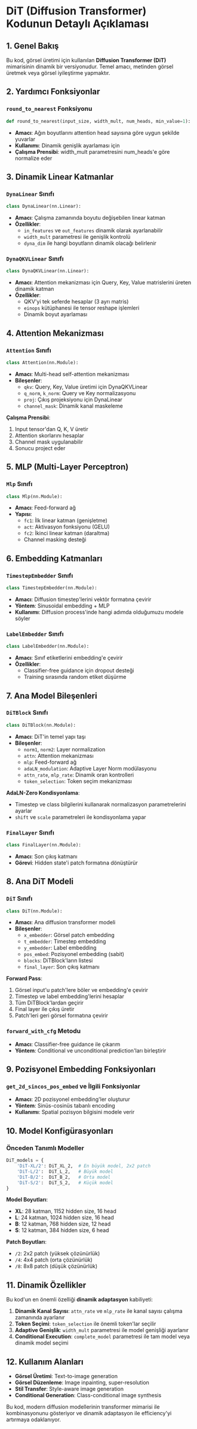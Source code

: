 # DiT (Diffusion Transformer) Kodunun Detaylı Açıklaması

## 1. Genel Bakış
Bu kod, görsel üretimi için kullanılan **Diffusion Transformer (DiT)** mimarisinin dinamik bir versiyonudur. Temel amacı, metinden görsel üretmek veya görsel iyileştirme yapmaktır.

## 2. Yardımcı Fonksiyonlar

### `round_to_nearest` Fonksiyonu
```python
def round_to_nearest(input_size, width_mult, num_heads, min_value=1):
```
- **Amacı**: Ağın boyutlarını attention head sayısına göre uygun şekilde yuvarlar
- **Kullanımı**: Dinamik genişlik ayarlaması için
- **Çalışma Prensibi**: width_mult parametresini num_heads'e göre normalize eder

## 3. Dinamik Linear Katmanlar

### `DynaLinear` Sınıfı
```python
class DynaLinear(nn.Linear):
```
- **Amacı**: Çalışma zamanında boyutu değişebilen linear katman
- **Özellikler**:
  - `in_features` ve `out_features` dinamik olarak ayarlanabilir
  - `width_mult` parametresi ile genişlik kontrolü
  - `dyna_dim` ile hangi boyutların dinamik olacağı belirlenir

### `DynaQKVLinear` Sınıfı
```python
class DynaQKVLinear(nn.Linear):
```
- **Amacı**: Attention mekanizması için Query, Key, Value matrislerini üreten dinamik katman
- **Özellikler**:
  - QKV'yi tek seferde hesaplar (3 ayrı matris)
  - `einops` kütüphanesi ile tensor reshape işlemleri
  - Dinamik boyut ayarlaması

## 4. Attention Mekanizması

### `Attention` Sınıfı
```python
class Attention(nn.Module):
```
- **Amacı**: Multi-head self-attention mekanizması
- **Bileşenler**:
  - `qkv`: Query, Key, Value üretimi için DynaQKVLinear
  - `q_norm`, `k_norm`: Query ve Key normalizasyonu
  - `proj`: Çıkış projeksiyonu için DynaLinear
  - `channel_mask`: Dinamik kanal maskeleme

**Çalışma Prensibi**:
1. Input tensor'dan Q, K, V üretir
2. Attention skorlarını hesaplar
3. Channel mask uygulanabilir
4. Sonucu project eder

## 5. MLP (Multi-Layer Perceptron)

### `Mlp` Sınıfı
```python
class Mlp(nn.Module):
```
- **Amacı**: Feed-forward ağ
- **Yapısı**:
  - `fc1`: İlk linear katman (genişletme)
  - `act`: Aktivasyon fonksiyonu (GELU)
  - `fc2`: İkinci linear katman (daraltma)
  - Channel masking desteği

## 6. Embedding Katmanları

### `TimestepEmbedder` Sınıfı
```python
class TimestepEmbedder(nn.Module):
```
- **Amacı**: Diffusion timestep'lerini vektör formatına çevirir
- **Yöntem**: Sinusoidal embedding + MLP
- **Kullanımı**: Diffusion process'inde hangi adımda olduğumuzu modele söyler

### `LabelEmbedder` Sınıfı
```python
class LabelEmbedder(nn.Module):
```
- **Amacı**: Sınıf etiketlerini embedding'e çevirir
- **Özellikler**:
  - Classifier-free guidance için dropout desteği
  - Training sırasında random etiket düşürme

## 7. Ana Model Bileşenleri

### `DiTBlock` Sınıfı
```python
class DiTBlock(nn.Module):
```
- **Amacı**: DiT'in temel yapı taşı
- **Bileşenler**:
  - `norm1`, `norm2`: Layer normalization
  - `attn`: Attention mekanizması
  - `mlp`: Feed-forward ağ
  - `adaLN_modulation`: Adaptive Layer Norm modülasyonu
  - `attn_rate`, `mlp_rate`: Dinamik oran kontrolleri
  - `token_selection`: Token seçim mekanizması

**AdaLN-Zero Kondisyonlama**:
- Timestep ve class bilgilerini kullanarak normalizasyon parametrelerini ayarlar
- `shift` ve `scale` parametreleri ile kondisyonlama yapar

### `FinalLayer` Sınıfı
```python
class FinalLayer(nn.Module):
```
- **Amacı**: Son çıkış katmanı
- **Görevi**: Hidden state'i patch formatına dönüştürür

## 8. Ana DiT Modeli

### `DiT` Sınıfı
```python
class DiT(nn.Module):
```
- **Amacı**: Ana diffusion transformer modeli
- **Bileşenler**:
  - `x_embedder`: Görsel patch embedding
  - `t_embedder`: Timestep embedding
  - `y_embedder`: Label embedding
  - `pos_embed`: Pozisyonel embedding (sabit)
  - `blocks`: DiTBlock'ların listesi
  - `final_layer`: Son çıkış katmanı

**Forward Pass**:
1. Görsel input'u patch'lere böler ve embedding'e çevirir
2. Timestep ve label embedding'lerini hesaplar
3. Tüm DiTBlock'lardan geçirir
4. Final layer ile çıkış üretir
5. Patch'leri geri görsel formatına çevirir

### `forward_with_cfg` Metodu
- **Amacı**: Classifier-free guidance ile çıkarım
- **Yöntem**: Conditional ve unconditional prediction'ları birleştirir

## 9. Pozisyonel Embedding Fonksiyonları

### `get_2d_sincos_pos_embed` ve İlgili Fonksiyonlar
- **Amacı**: 2D pozisyonel embedding'ler oluşturur
- **Yöntem**: Sinüs-cosinüs tabanlı encoding
- **Kullanımı**: Spatial pozisyon bilgisini modele verir

## 10. Model Konfigürasyonları

### Önceden Tanımlı Modeller
```python
DiT_models = {
    'DiT-XL/2': DiT_XL_2,  # En büyük model, 2x2 patch
    'DiT-L/2':  DiT_L_2,   # Büyük model
    'DiT-B/2':  DiT_B_2,   # Orta model
    'DiT-S/2':  DiT_S_2,   # Küçük model
}
```

**Model Boyutları**:
- **XL**: 28 katman, 1152 hidden size, 16 head
- **L**: 24 katman, 1024 hidden size, 16 head
- **B**: 12 katman, 768 hidden size, 12 head
- **S**: 12 katman, 384 hidden size, 6 head

**Patch Boyutları**:
- `/2`: 2x2 patch (yüksek çözünürlük)
- `/4`: 4x4 patch (orta çözünürlük)
- `/8`: 8x8 patch (düşük çözünürlük)

## 11. Dinamik Özellikler

Bu kod'un en önemli özelliği **dinamik adaptasyon** kabiliyeti:

1. **Dinamik Kanal Sayısı**: `attn_rate` ve `mlp_rate` ile kanal sayısı çalışma zamanında ayarlanır
2. **Token Seçimi**: `token_selection` ile önemli token'lar seçilir
3. **Adaptive Genişlik**: `width_mult` parametresi ile model genişliği ayarlanır
4. **Conditional Execution**: `complete_model` parametresi ile tam model veya dinamik model seçimi

## 12. Kullanım Alanları

- **Görsel Üretimi**: Text-to-image generation
- **Görsel Düzenleme**: Image inpainting, super-resolution
- **Stil Transfer**: Style-aware image generation
- **Conditional Generation**: Class-conditional image synthesis

Bu kod, modern diffusion modellerinin transformer mimarisi ile kombinasyonunu gösteriyor ve dinamik adaptasyon ile efficiency'yi artırmaya odaklanıyor.
